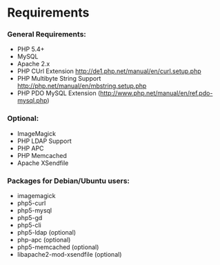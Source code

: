 Requirements
============

### General Requirements:
* PHP 5.4+
* MySQL
* Apache 2.x
* PHP CUrl  Extension <http://de1.php.net/manual/en/curl.setup.php>
* PHP Multibyte String Support <http://php.net/manual/en/mbstring.setup.php> 
* PHP PDO MySQL Extension (http://www.php.net/manual/en/ref.pdo-mysql.php)

### Optional:
* ImageMagick
* PHP LDAP Support
* PHP APC
* PHP Memcached
* Apache XSendfile

### Packages for Debian/Ubuntu users:
* imagemagick
* php5-curl
* php5-mysql
* php5-gd
* php5-cli
* php5-ldap		(optional)
* php-apc		(optional)
* php5-memcached	(optional)
* libapache2-mod-xsendfile (optional)
